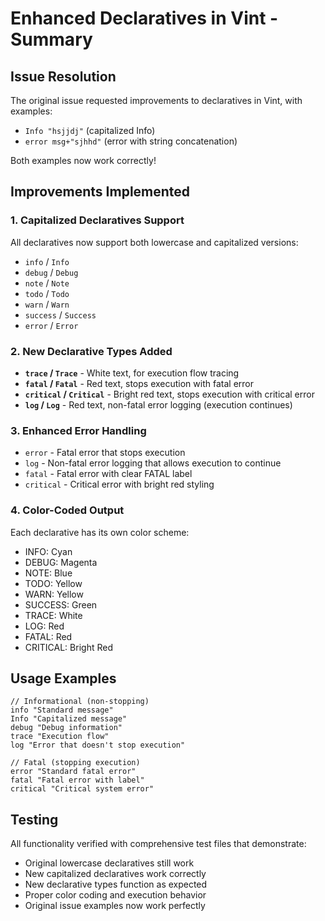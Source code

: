 # Enhanced Declaratives in Vint - Summary

## Issue Resolution
The original issue requested improvements to declaratives in Vint, with examples:
- `Info "hsjjdj"` (capitalized Info)
- `error msg+"sjhhd"` (error with string concatenation)

Both examples now work correctly!

## Improvements Implemented

### 1. Capitalized Declaratives Support
All declaratives now support both lowercase and capitalized versions:
- `info` / `Info`
- `debug` / `Debug`  
- `note` / `Note`
- `todo` / `Todo`
- `warn` / `Warn`
- `success` / `Success`
- `error` / `Error`

### 2. New Declarative Types Added
- **`trace` / `Trace`** - White text, for execution flow tracing
- **`fatal` / `Fatal`** - Red text, stops execution with fatal error
- **`critical` / `Critical`** - Bright red text, stops execution with critical error
- **`log` / `Log`** - Red text, non-fatal error logging (execution continues)

### 3. Enhanced Error Handling
- `error` - Fatal error that stops execution
- `log` - Non-fatal error logging that allows execution to continue
- `fatal` - Fatal error with clear FATAL label
- `critical` - Critical error with bright red styling

### 4. Color-Coded Output
Each declarative has its own color scheme:
- INFO: Cyan
- DEBUG: Magenta
- NOTE: Blue
- TODO: Yellow
- WARN: Yellow
- SUCCESS: Green
- TRACE: White
- LOG: Red
- FATAL: Red
- CRITICAL: Bright Red

## Usage Examples

```vint
// Informational (non-stopping)
info "Standard message"
Info "Capitalized message"
debug "Debug information"
trace "Execution flow"
log "Error that doesn't stop execution"

// Fatal (stopping execution)
error "Standard fatal error"
fatal "Fatal error with label"
critical "Critical system error"
```

## Testing
All functionality verified with comprehensive test files that demonstrate:
- Original lowercase declaratives still work
- New capitalized declaratives work correctly
- New declarative types function as expected
- Proper color coding and execution behavior
- Original issue examples now work perfectly
